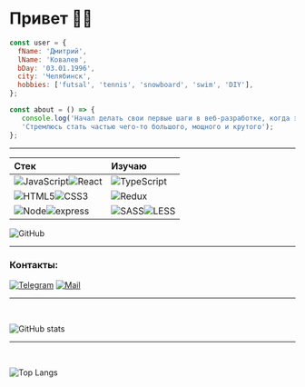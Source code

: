 # Привет 👋🏻
```javascript
const user = {
  fName: 'Дмитрий',
  lName: 'Ковалев',
  bDay: '03.01.1996',
  city: 'Челябинск',
  hobbies: ['futsal', 'tennis', 'snowboard', 'swim', 'DIY'],
};

const about = () => {
   console.log('Начал делать свои первые шаги в веб-разработке, когда это стало мейнстримом ¯\_(ツ)_/¯',
   'Стремлюсь стать частью чего-то большого, мощного и крутого');
};
```

___

|Стек|Изучаю|
|:-----|:----------|
|![JavaScript](https://img.shields.io/badge/-es6-090909?style=for-the-badge&logo=javascript)![React](https://img.shields.io/badge/-React-090909?style=for-the-badge&logo=react)|![TypeScript](https://img.shields.io/badge/-TypeScript-090909?style=for-the-badge&logo=TypeScript)|
![HTML5](https://img.shields.io/badge/-HTML5-090909?style=for-the-badge&logo=html5)![CSS3](https://img.shields.io/badge/-CSS3-090909?style=for-the-badge&logo=css3)|![Redux](https://img.shields.io/badge/-Redux-090909?style=for-the-badge&logo=Redux)
![Node](https://img.shields.io/badge/-node-090909?style=for-the-badge&logo=node.js)![express](https://img.shields.io/badge/-express-090909?style=for-the-badge&logo=express)|![SASS](https://img.shields.io/badge/-SASS-090909?style=for-the-badge&logo=SASS)![LESS](https://img.shields.io/badge/-LESS-090909?style=for-the-badge&logo=LESS)
![GitHub](https://img.shields.io/badge/-GitHub-090909?style=for-the-badge&logo=GitHub)
___
### Контакты:
[![Telegram](https://img.shields.io/badge/-Telegram-090909?style=for-the-badge&logo=telegram)](https://t.me/dimakovalev)
[![Mail](https://img.shields.io/badge/-Mail-090909?style=for-the-badge&logo=)](mailto:doke174@yandex.ru)
___
<br>

![GitHub stats](https://github-readme-stats.vercel.app/api?username=Dmitry-Kovalev-dev&show_icons=true&theme=dark&hide_border=true)
___
<br>

![Top Langs](https://github-readme-stats.vercel.app/api/top-langs/?username=Dmitry-Kovalev-dev&layout=compact&theme=dark&hide_border=true)
